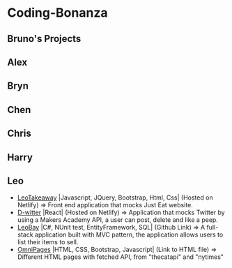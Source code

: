 # Coding-Bonanza

## Bruno's Projects


## Alex

## Bryn

## Chen

## Chris

## Harry

## Leo


- [LeoTakeaway](https://gracious-curran-55af5c.netlify.app/) |Javascript, JQuery, Bootstrap, Html, Css| (Hosted on Netlify) => Front end application that mocks Just Eat website.
- [D-witter](https://adoring-jennings-65c8c1.netlify.app/) |React| (Hosted on Netlify) => Application that mocks Twitter by using a Makers Academy API, a user can post, delete and like a peep.
- [LeoBay](https://github.com/LeoRoma/LeoBay) |C#, NUnit test, EntityFramework, SQL| (Github Link) => A full-stack application built with MVC pattern, the application allows users to list their items to sell.
- [OmniPages](./LeoFiles/OmniPages/Home.html) |HTML, CSS, Bootstrap, Javascript| (Link to HTML file) => Different HTML pages with fetched API, from "thecatapi" and "nytimes"

